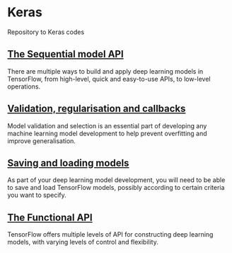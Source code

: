 # Keras

Repository to Keras codes

## [The Sequential model API](https://github.com/fernandofsilva/Keras/tree/main/Sequential%20API)

There are multiple ways to build and apply deep learning models in TensorFlow, from high-level, quick and easy-to-use APIs, to low-level operations.

## [Validation, regularisation and callbacks](https://github.com/fernandofsilva/Keras/tree/main/Validation%2C%20regularisation%20and%20callbacks)

Model validation and selection is an essential part of developing any machine learning model development to help prevent overfitting and improve generalisation.

## [Saving and loading models](https://github.com/fernandofsilva/Keras/tree/main/Saving%20and%20loading%20models)

As part of your deep learning model development, you will need to be able to save and load TensorFlow models, possibly according to certain criteria you want to specify.

## [The Functional API](https://github.com/fernandofsilva/Keras/tree/main/Functional%20API)

TensorFlow offers multiple levels of API for constructing deep learning models, with varying levels of control and flexibility. 
